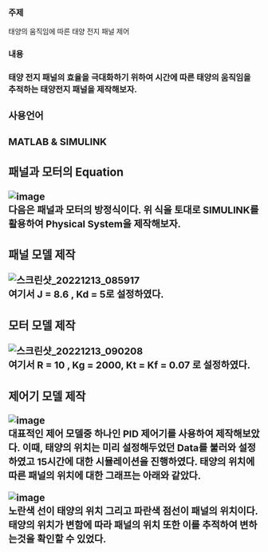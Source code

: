 <h3>주제</h3>
<div>태양의 움직임에 따른 태양 전지 패널 제어<div>
<h3>내용<h3> 
<div>태양 전지 패널의 효율을 극대화하기 위하여 시간에 따른 태양의 움직임을 추적하는 태양전지 패널을 제작해보자.<div>
<h3>사용언어<h3>  
<div>MATLAB & SIMULINK<div>

<h3>패널과 모터의 Equation</h3> 

![image](https://user-images.githubusercontent.com/87568714/207320023-1e93d58d-3eaf-4475-ac94-7a9debfbc7ea.png)<br/>
다음은 패널과 모터의 방정식이다. 위 식을 토대로 SIMULINK를 활용하여 Physical System을 제작해보자.

<h3>패널 모델 제작</h3>

![스크린샷_20221213_085917](https://user-images.githubusercontent.com/87568714/207312289-ddacc9de-3934-4db6-b0e5-ad3fe0381a1a.png)<br/>
여기서 J = 8.6 , Kd = 5로 설정하였다.

<h3>모터 모델 제작</h3>
  
![스크린샷_20221213_090208](https://user-images.githubusercontent.com/87568714/207312753-b569ef07-fd68-4d43-a938-dbd5cec05e3b.png)<br/>
여기서 R = 10 , Kg = 2000, Kt = Kf = 0.07 로 설정하였다.
  
<h3>제어기 모델 제작</h3>  
  
![image](https://user-images.githubusercontent.com/87568714/207319287-c1724d23-4649-40d7-8ac1-21566616374d.png)<br/>
대표적인 제어 모델중 하나인 PID 제어기를 사용하여 제작해보았다.
이때, 태양의 위치는 미리 설정해두었던 Data를 불러와 설정하였고 15시간에 대한 시뮬레이션을 진행하였다.
태양의 위치에 따른 패널의 위치에 대한 그래프는 아래와 같았다.

![image](https://user-images.githubusercontent.com/87568714/207319167-4cb1d82d-0536-46ba-8f87-86f2c3c8b3e1.png)<br/>
노란색 선이 태양의 위치 그리고 파란색 점선이 패널의 위치이다. 태양의 위치가 변함에 따라 패널의 위치 또한 이를 추적하여 변하는것을 확인할 수 있었다.

